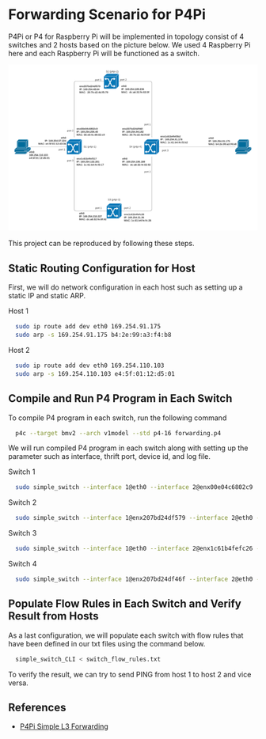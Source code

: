 # Forwarding Scenario for P4Pi 

P4Pi or P4 for Raspberry Pi will be implemented in topology consist of 4 switches and 2 hosts based on the picture below. We used 4 Raspberry Pi here and each Raspberry Pi will be functioned as a switch.

![P4Pi Topology for Forwarding Scenario](topology.png)

This project can be reproduced by following these steps.

## Static Routing Configuration for Host

First, we will do network configuration in each host such as setting up a static IP and static ARP.

Host 1
```bash
  sudo ip route add dev eth0 169.254.91.175
  sudo arp -s 169.254.91.175 b4:2e:99:a3:f4:b8
```

Host 2
```bash
  sudo ip route add dev eth0 169.254.110.103
  sudo arp -s 169.254.110.103 e4:5f:01:12:d5:01
```

## Compile and Run P4 Program in Each Switch

To compile P4 program in each switch, run the following command
```bash
  p4c --target bmv2 --arch v1model --std p4-16 forwarding.p4 
```
We will run compiled P4 program in each switch along with setting up the parameter such as interface, thrift port, device id, and log file.

Switch 1
```bash
  sudo simple_switch --interface 1@eth0 --interface 2@enx00e04c6802c9  --interface 3@enx1c61b4fef317 --thrift-port 9090 --device-id 1 --log-file switch.log forwarding.json &
```

Switch 2
```bash
  sudo simple_switch --interface 1@enx207bd24df579 --interface 2@eth0 --thrift-port 9090 --device-id 2 --log-file switch.log forwarding.json &
```

Switch 3
```bash
  sudo simple_switch --interface 1@eth0 --interface 2@enx1c61b4fefc26 --thrift-port 9090 --device-id 3 --log-file switch.log forwarding.json &
```

Switch 4
```bash
  sudo simple_switch --interface 1@enx207bd24df46f --interface 2@eth0 --interface 3@enx1c61b4fef3b2 --thrift-port 9090 --device-id 4 --log-file switch.log forwarding.json &
```

## Populate Flow Rules in Each Switch and Verify Result from Hosts

As a last configuration, we will populate each switch with flow rules that have been defined in our txt files using the command below.

```bash
  simple_switch_CLI < switch_flow_rules.txt
```
To verify the result, we can try to send PING from host 1 to host 2 and vice versa.

## References

- [P4Pi Simple L3 Forwarding](https://github.com/p4lang/p4pi/wiki/Example-%231-Simple-L3-forwarding-(Bmv2))